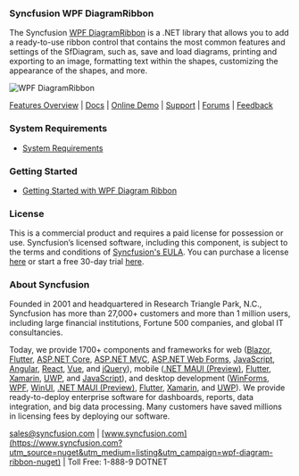 ### Syncfusion WPF DiagramRibbon
The Syncfusion [WPF DiagramRibbon](https://www.syncfusion.com/wpf-controls/diagram?utm_source=nuget&utm_medium=listing&utm_campaign=wpf-diagram-ribbon-nuget) is a .NET library that allows you to add a ready-to-use ribbon control that contains the most common features and settings of the SfDiagram, such as, save and load diagrams, printing and exporting to an image, formatting text within the shapes, customizing the appearance of the shapes, and more.

![WPF DiagramRibbon](https://cdn.syncfusion.com/nuget-readme/wpf/wpf-sfdiagramribbon.png)

[Features Overview](https://www.syncfusion.com/wpf-controls/diagram?utm_source=nuget&utm_medium=listing&utm_campaign=wpf-diagram-ribbon-nuget) | [Docs](https://help.syncfusion.com/wpf/diagram/diagram-ribbon?utm_source=nuget&utm_medium=listing&utm_campaign=wpf-diagram-ribbon-nuget) | [Online Demo](https://github.com/syncfusion/wpf-demos?utm_source=nuget&utm_medium=listing&utm_campaign=wpf-diagram-ribbon-nuget) | [Support](https://www.syncfusion.com/support/directtrac/incidents/newincident?utm_source=nuget&utm_medium=listing&utm_campaign=wpf-diagram-ribbon-nuget) | [Forums](https://www.syncfusion.com/forums/wpf?utm_source=nuget&utm_medium=listing&utm_campaign=wpf-diagram-ribbon-nuget) | [Feedback](https://www.syncfusion.com/feedback/wpf?utm_source=nuget&utm_medium=listing&utm_campaign=wpf-diagram-ribbon-nuget)

### System Requirements

* [System Requirements](https://help.syncfusion.com/wpf/installation/system-requirements?utm_source=nuget&utm_medium=listing&utm_campaign=wpf-diagram-ribbon-nuget)

### Getting Started

* [Getting Started with WPF Diagram Ribbon](https://help.syncfusion.com/wpf/diagram/diagram-ribbon?utm_source=nuget&utm_medium=listing&utm_campaign=wpf-diagram-ribbon-nuget)

### License

This is a commercial product and requires a paid license for possession or use. Syncfusion’s licensed software, including this component, is subject to the terms and conditions of [Syncfusion's EULA](https://www.syncfusion.com/eula/es/?utm_source=nuget&utm_medium=listing&utm_campaign=wpf-diagram-ribbon-nuget). You can purchase a license [here](https://www.syncfusion.com/sales/products?utm_source=nuget&utm_medium=listing&utm_campaign=wpf-diagram-ribbon-nuget) or start a free 30-day trial [here](https://www.syncfusion.com/account/manage-trials/start-trials?utm_source=nuget&utm_medium=listing&utm_campaign=wpf-diagram-ribbon-nuget).

### About Syncfusion

Founded in 2001 and headquartered in Research Triangle Park, N.C., Syncfusion has more than 27,000+ customers and more than 1 million users, including large financial institutions, Fortune 500 companies, and global IT consultancies.
 
Today, we provide 1700+ components and frameworks for web ([Blazor](https://www.syncfusion.com/blazor-components?utm_source=nuget&utm_medium=listing&utm_campaign=wpf-diagram-ribbon-nuget), [Flutter](https://www.syncfusion.com/flutter-widgets?utm_source=nuget&utm_medium=listing&utm_campaign=wpf-diagram-ribbon-nuget), [ASP.NET Core](https://www.syncfusion.com/aspnet-core-ui-controls?utm_source=nuget&utm_medium=listing&utm_campaign=wpf-diagram-ribbon-nuget), [ASP.NET MVC](https://www.syncfusion.com/aspnet-mvc-ui-controls?utm_source=nuget&utm_medium=listing&utm_campaign=wpf-diagram-ribbon-nuget), [ASP.NET Web Forms](https://www.syncfusion.com/jquery/aspnet-webforms-ui-controls?utm_source=nuget&utm_medium=listing&utm_campaign=wpf-diagram-ribbon-nuget), [JavaScript](https://www.syncfusion.com/javascript-ui-controls?utm_source=nuget&utm_medium=listing&utm_campaign=wpf-diagram-ribbon-nuget), [Angular](https://www.syncfusion.com/angular-ui-components?utm_source=nuget&utm_medium=listing&utm_campaign=wpf-diagram-ribbon-nuget), [React](https://www.syncfusion.com/react-ui-components?utm_source=nuget&utm_medium=listing&utm_campaign=wpf-diagram-ribbon-nuget), [Vue](https://www.syncfusion.com/vue-ui-components?utm_source=nuget&utm_medium=listing&utm_campaign=wpf-diagram-ribbon-nuget), and [jQuery](https://www.syncfusion.com/jquery-ui-widgets?utm_source=nuget&utm_medium=listing&utm_campaign=wpf-diagram-ribbon-nuget)), mobile ([.NET MAUI (Preview)](https://www.syncfusion.com/maui-controls?utm_source=nuget&utm_medium=listing&utm_campaign=wpf-diagram-ribbon-nuget), [Flutter](https://www.syncfusion.com/flutter-widgets?utm_source=nuget&utm_medium=listing&utm_campaign=wpf-diagram-ribbon-nuget), [Xamarin](https://www.syncfusion.com/xamarin-ui-controls?utm_source=nuget&utm_medium=listing&utm_campaign=wpf-diagram-ribbon-nuget), [UWP](https://www.syncfusion.com/uwp-ui-controls?utm_source=nuget&utm_medium=listing&utm_campaign=wpf-diagram-ribbon-nuget), and [JavaScript](https://www.syncfusion.com/javascript-ui-controls?utm_source=nuget&utm_medium=listing&utm_campaign=wpf-diagram-ribbon-nuget)), and desktop development ([WinForms](https://www.syncfusion.com/winforms-ui-controls?utm_source=nuget&utm_medium=listing&utm_campaign=wpf-diagram-ribbon-nuget), [WPF](https://www.syncfusion.com/wpf-controls?utm_source=nuget&utm_medium=listing&utm_campaign=wpf-diagram-ribbon-nuget), [WinUI](https://www.syncfusion.com/winui-controls?utm_source=nuget&utm_medium=listing&utm_campaign=wpf-diagram-ribbon-nuget), [.NET MAUI (Preview)](https://www.syncfusion.com/maui-controls?utm_source=nuget&utm_medium=listing&utm_campaign=wpf-diagram-ribbon-nuget), [Flutter](https://www.syncfusion.com/flutter-widgets?utm_source=nuget&utm_medium=listing&utm_campaign=wpf-diagram-ribbon-nuget), [Xamarin](https://www.syncfusion.com/xamarin-ui-controls?utm_source=nuget&utm_medium=listing&utm_campaign=wpf-diagram-ribbon-nuget), and [UWP](https://www.syncfusion.com/uwp-ui-controls?utm_source=nuget&utm_medium=listing&utm_campaign=wpf-diagram-ribbon-nuget)). We provide ready-to-deploy enterprise software for dashboards, reports, data integration, and big data processing. Many customers have saved millions in licensing fees by deploying our software.

[sales@syncfusion.com](mailto:sales@syncfusion.com?Subject=Syncfusion%20WPF%20DigramRibbon%20-%20NuGet) | [www.syncfusion.com](https://www.syncfusion.com?utm_source=nuget&utm_medium=listing&utm_campaign=wpf-diagram-ribbon-nuget) | Toll Free: 1-888-9 DOTNET


